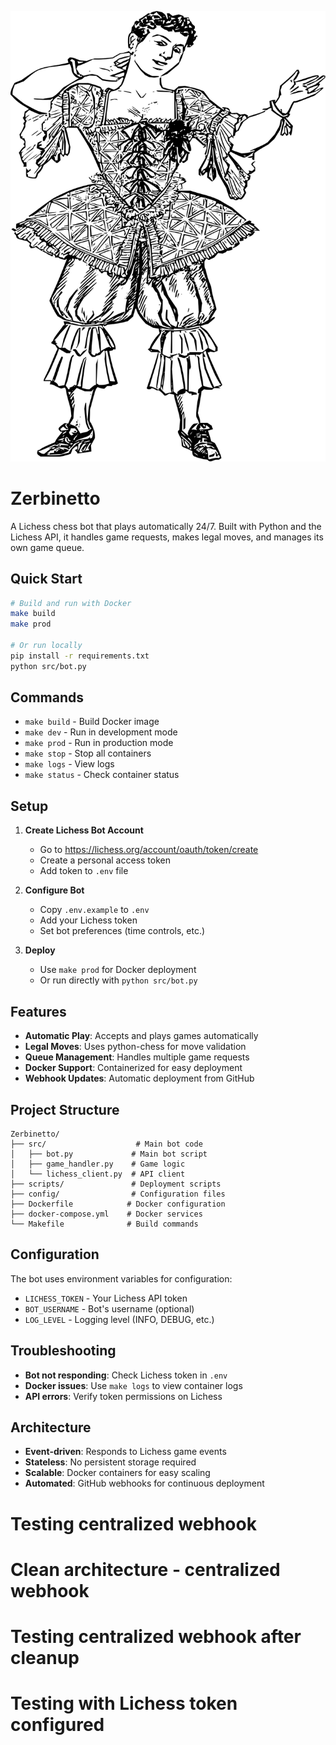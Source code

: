 ![Zerbinetto Logo](logo.svg)

# Zerbinetto

A Lichess chess bot that plays automatically 24/7. Built with Python and the Lichess API, it handles game requests, makes legal moves, and manages its own game queue.

## Quick Start

```bash
# Build and run with Docker
make build
make prod

# Or run locally
pip install -r requirements.txt
python src/bot.py
```

## Commands

- `make build` - Build Docker image
- `make dev` - Run in development mode
- `make prod` - Run in production mode
- `make stop` - Stop all containers
- `make logs` - View logs
- `make status` - Check container status

## Setup

1. **Create Lichess Bot Account**
   - Go to https://lichess.org/account/oauth/token/create
   - Create a personal access token
   - Add token to `.env` file

2. **Configure Bot**
   - Copy `.env.example` to `.env`
   - Add your Lichess token
   - Set bot preferences (time controls, etc.)

3. **Deploy**
   - Use `make prod` for Docker deployment
   - Or run directly with `python src/bot.py`

## Features

- **Automatic Play**: Accepts and plays games automatically
- **Legal Moves**: Uses python-chess for move validation
- **Queue Management**: Handles multiple game requests
- **Docker Support**: Containerized for easy deployment
- **Webhook Updates**: Automatic deployment from GitHub

## Project Structure

```
Zerbinetto/
├── src/                    # Main bot code
│   ├── bot.py             # Main bot script
│   ├── game_handler.py    # Game logic
│   └── lichess_client.py  # API client
├── scripts/               # Deployment scripts
├── config/                # Configuration files
├── Dockerfile            # Docker configuration
├── docker-compose.yml    # Docker services
└── Makefile              # Build commands
```

## Configuration

The bot uses environment variables for configuration:

- `LICHESS_TOKEN` - Your Lichess API token
- `BOT_USERNAME` - Bot's username (optional)
- `LOG_LEVEL` - Logging level (INFO, DEBUG, etc.)

## Troubleshooting

- **Bot not responding**: Check Lichess token in `.env`
- **Docker issues**: Use `make logs` to view container logs
- **API errors**: Verify token permissions on Lichess

## Architecture

- **Event-driven**: Responds to Lichess game events
- **Stateless**: No persistent storage required
- **Scalable**: Docker containers for easy scaling
- **Automated**: GitHub webhooks for continuous deployment
# Testing centralized webhook
# Clean architecture - centralized webhook
# Testing centralized webhook after cleanup
# Testing with Lichess token configured

